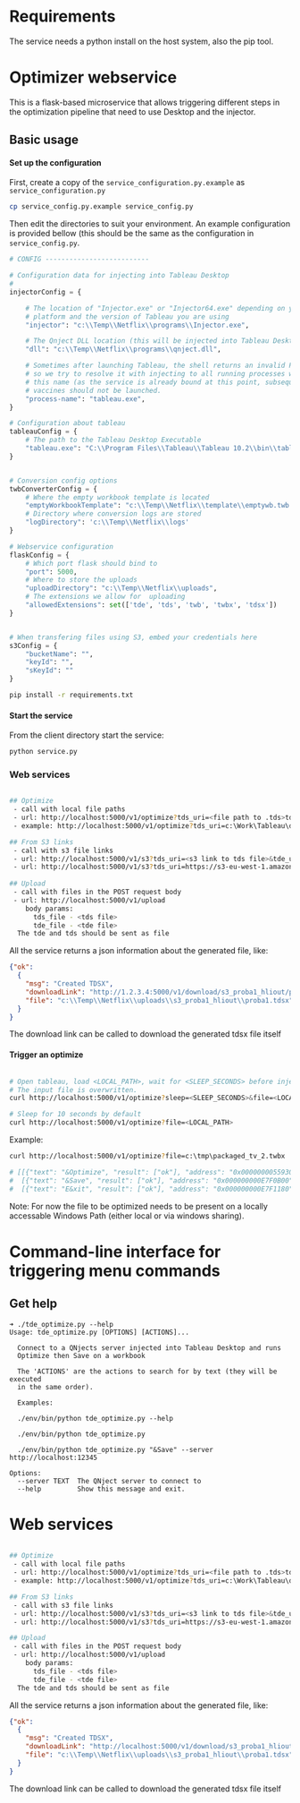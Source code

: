 # Requirements

The service needs a python install on the host system, also the pip tool.

# Optimizer webservice

This is a flask-based microservice that allows triggering different steps in the optimization pipeline that need to
use Desktop and the injector.


## Basic usage

#### Set up the configuration


First, create a copy of the `service_configuration.py.example` as `service_configuration.py`

```bash
cp service_config.py.example service_config.py
```

Then edit the directories to suit your environment. An example configuration is
provided bellow (this should be the same as the configuration in
`service_config.py`.

```python
# CONFIG --------------------------

# Configuration data for injecting into Tableau Desktop
#
injectorConfig = {

    # The location of "Injector.exe" or "Injector64.exe" depending on your
    # platform and the version of Tableau you are using
    "injector": "c:\\Temp\\Netflix\\programs\\Injector.exe",

    # The Qnject DLL location (this will be injected into Tableau Desktop)
    "dll": "c:\\Temp\\Netflix\\programs\\qnject.dll",

    # Sometimes after launching Tableau, the shell returns an invalid PID,
    # so we try to resolve it with injecting to all running processes with
    # this name (as the service is already bound at this point, subsequest
    # vaccines should not be launched.
    "process-name": "tableau.exe",
}

# Configuration about tableau
tableauConfig = {
    # The path to the Tableau Desktop Executable
    "tableau.exe": "C:\\Program Files\\Tableau\\Tableau 10.2\\bin\\tableau.exe",
}


# Conversion config options
twbConverterConfig = {
    # Where the empty workbook template is located
    "emptyWorkbookTemplate": "c:\\Temp\\Netflix\\template\\emptywb.twb ",
    # Directory where conversion logs are stored
    "logDirectory": 'c:\\Temp\\Netflix\\logs'
}

# Webservice configuration
flaskConfig = {
    # Which port flask should bind to
    "port": 5000,
    # Where to store the uploads
    "uploadDirectory": "c:\\Temp\\Netflix\\uploads",
    # The extensions we allow for  uploading
    "allowedExtensions": set(['tde', 'tds', 'twb', 'twbx', 'tdsx'])
}


# When transfering files using S3, embed your credentials here
s3Config = {
    "bucketName": "",
    "keyId": "",
    "sKeyId": ""
}
```

``` bash
pip install -r requirements.txt

```

#### Start the service
From the client directory start the service:

```bash
python service.py
```

### Web services

``` bash

## Optimize
 - call with local file paths 
 - url: http://localhost:5000/v1/optimize?tds_uri=<file path to .tds>tds&tde_uri=<file path to .tde>
 - example: http://localhost:5000/v1/optimize?tds_uri=c:\Work\Tableau\datasource.tds&tde_uri=c:\Work\Tableau\extractedData.tde

## From S3 links
 - call with s3 file links
 - url: http://localhost:5000/v1/s3?tds_uri=<s3 link to tds file>&tde_uri=<s3 link to tde file>
 - url: http://localhost:5000/v1/s3?tds_uri=https://s3-eu-west-1.amazonaws.com/mybucket/datasource.tds&tde_uri=https://s3-eu-west-1.amazonaws.com/mybucket/extractedData.tde
  
## Upload
 - call with files in the POST request body
 - url: http://localhost:5000/v1/upload
    body params:
      tds_file - <tds file>
      tde_file - <tde file>
  The tde and tds should be sent as file
```

All the service returns a json information about the generated file, like:


``` json
{"ok": 
  {
    "msg": "Created TDSX",
    "downloadLink": "http://1.2.3.4:5000/v1/download/s3_proba1_hliout/proba1.tdsx",
    "file": "c:\\Temp\\Netflix\\uploads\\s3_proba1_hliout\\proba1.tdsx"
  }
}
```

The download link can be called to download the generated tdsx file itself



#### Trigger an optimize

```bash

# Open tableau, load <LOCAL_PATH>, wait for <SLEEP_SECONDS> before injection, then trigger `Optimize`, `Save`, `Exit`
# The input file is overwritten.
curl http://localhost:5000/v1/optimize?sleep=<SLEEP_SECONDS>&file=<LOCAL_PATH>

# Sleep for 10 seconds by default
curl http://localhost:5000/v1/optimize?file=<LOCAL_PATH>
```

Example:

```bash
curl http://localhost:5000/v1/optimize?file=c:\tmp\packaged_tv_2.twbx

# [[{"text": "&Optimize", "result": ["ok"], "address": "0x0000000055930770"}],
#  [{"text": "&Save", "result": ["ok"], "address": "0x000000000E7F0B00"}],
#  [{"text": "E&xit", "result": ["ok"], "address": "0x000000000E7F1180"}]]
```



Note: For now the file to be optimized needs to be present on a locally accessable Windows Path (either local or via windows sharing).




# Command-line interface for triggering menu commands

## Get help

```
➜ ./tde_optimize.py --help
Usage: tde_optimize.py [OPTIONS] [ACTIONS]...

  Connect to a QNjects server injected into Tableau Desktop and runs
  Optimize then Save on a workbook

  The 'ACTIONS' are the actions to search for by text (they will be executed
  in the same order).

  Examples:

  ./env/bin/python tde_optimize.py --help

  ./env/bin/python tde_optimize.py

  ./env/bin/python tde_optimize.py "&Save" --server http://localhost:12345

Options:
  --server TEXT  The QNject server to connect to
  --help         Show this message and exit.

```



# Web services

``` bash

## Optimize
 - call with local file paths
 - url: http://localhost:5000/v1/optimize?tds_uri=<file path to .tds>tds&tde_uri=<file path to .tde>
 - example: http://localhost:5000/v1/optimize?tds_uri=c:\Work\Tableau\datasource.tds&tde_uri=c:\Work\Tableau\extractedData.tde

## From S3 links
 - call with s3 file links
 - url: http://localhost:5000/v1/s3?tds_uri=<s3 link to tds file>&tde_uri=<s3 link to tde file>
 - url: http://localhost:5000/v1/s3?tds_uri=https://s3-eu-west-1.amazonaws.com/mybucket/datasource.tds&tde_uri=https://s3-eu-west-1.amazonaws.com/mybucket/extractedData.tde

## Upload
 - call with files in the POST request body
 - url: http://localhost:5000/v1/upload
    body params:
      tds_file - <tds file>
      tde_file - <tde file>
  The tde and tds should be sent as file
```

All the service returns a json information about the generated file, like:


``` json
{"ok":
  {
    "msg": "Created TDSX",
    "downloadLink": "http://localhost:5000/v1/download/s3_proba1_hliout/proba1.tdsx",
    "file": "c:\\Temp\\Netflix\\uploads\\s3_proba1_hliout\\proba1.tdsx"
  }
}
```

The download link can be called to download the generated tdsx file itself
